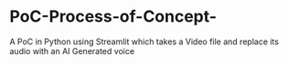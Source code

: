 # PoC-Process-of-Concept-
A PoC in Python using Streamlit which takes a Video file and replace its audio with an AI Generated voice

